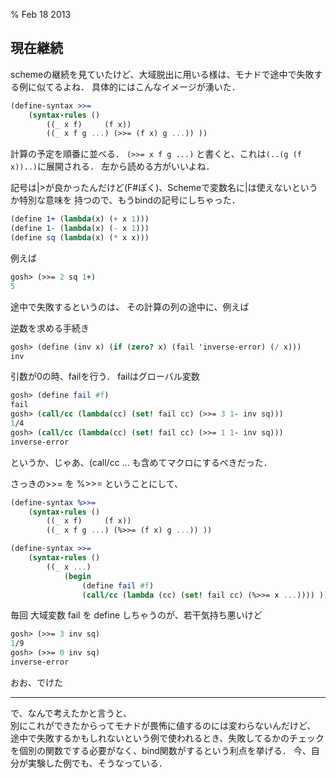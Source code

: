 % Feb 18 2013

## 現在継続

schemeの継続を見ていたけど、大域脱出に用いる様は、モナドで途中で失敗する例に似てるよね．
具体的にはこんなイメージが湧いた．

```scheme
(define-syntax >>=
    (syntax-rules ()
        ((_ x f)     (f x))
        ((_ x f g ...) (>>= (f x) g ...)) ))
```

計算の予定を順番に並べる．
`(>>= x f g ...)`
と書くと、これは`(..(g (f x))..)`に展開される．
左から読める方がいいよね．

記号は|>が良かったんだけど(F#ぽく)、Schemeで変数名に|は使えないというか特別な意味を
持つので、もうbindの記号にしちゃった．

```scheme
(define 1+ (lambda(x) (+ x 1)))
(define 1- (lambda(x) (- x 1)))
(define sq (lambda(x) (* x x)))
```

例えば
```scheme
gosh> (>>= 2 sq 1+)
5
```

途中で失敗するというのは、
その計算の列の途中に、例えば

逆数を求める手続き

```scheme
gosh> (define (inv x) (if (zero? x) (fail 'inverse-error) (/ x)))
inv
```

引数が0の時、failを行う．
failはグローバル変数

```scheme
gosh> (define fail #f)
fail
gosh> (call/cc (lambda(cc) (set! fail cc) (>>= 3 1- inv sq)))
1/4
gosh> (call/cc (lambda(cc) (set! fail cc) (>>= 1 1- inv sq)))
inverse-error
```

というか、じゃあ、(call/cc ... も含めてマクロにするべきだった．

さっきの>>= を %>>= ということにして、

```scheme
(define-syntax %>>=
    (syntax-rules ()
        ((_ x f)     (f x))
        ((_ x f g ...) (%>>= (f x) g ...)) ))

(define-syntax >>=
    (syntax-rules ()
        ((_ x ...)
            (begin
                (define fail #f)
                (call/cc (lambda (cc) (set! fail cc) (%>>= x ...)))) )))
```

毎回 大域変数 fail を define しちゃうのが、若干気持ち悪いけど

```scheme
gosh> (>>= 3 inv sq)
1/9                
gosh> (>>= 0 inv sq)
inverse-error
```

おお、でけた

---

で、なんで考えたかと言うと、  
別にこれができたからってモナドが畏怖に値するのには変わらないんだけど、
途中で失敗するかもしれないという例で使われるとき、失敗してるかのチェック
を個別の関数でする必要がなく、bind関数がするという利点を挙げる．
今、自分が実験した例でも、そうなっている．
